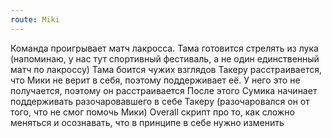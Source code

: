 ```yaml
---
route: Miki
---
```

Команда проигрывает матч лакросса. 
Тама готовится стрелять из лука (напоминаю, у нас тут спортивный фестиваль, а не один единственный матч по лакроссу)
Тама боится чужих взглядов
Такеру расстраивается, что Мики не верит в себя, поэтому поддерживает её. У него это не получается, поэтому он расстраивается
После этого Сумика начинает поддерживать разочаровавшего в себе Такеру (разочаровался он от того, что не смог помочь Мики)
Overall скрипт про то, как сложно меняться и осознавать, что в принципе в себе нужно изменить
